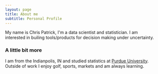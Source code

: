```yaml
---
layout: page
title: About me
subtitle: Personal Profile
---
```


My name is Chris Patrick, I'm a data scientist and statistician. I am interested in builing tools/products for decision making under uncertainty. 

### A little bit more

I am from the Indianpolis, IN and studied statistics at [Purdue University](purdue.edu). Outside of work I enjoy golf, sports, markets and am always learning.